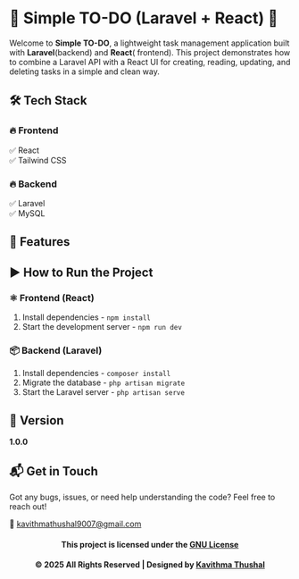 # 🌟 Simple TO-DO (Laravel + React) 🌟

Welcome to **Simple TO-DO**, a lightweight task management application built with **Laravel**(backend) and **React**(
frontend). This project demonstrates how to combine a Laravel API with a React UI for creating, reading, updating, and
deleting tasks in a simple and clean way.

## 🛠️ Tech Stack

### 🔥 Frontend

✅ React<br/>
✅ Tailwind CSS<br/>

### 🔥 Backend

✅ Laravel<br/>
✅ MySQL<br/>

## 🚀 Features

## ▶️ How to Run the Project

### ⚛️ Frontend (React)

1. Install dependencies - `npm install`
2. Start the development server - `npm run dev`

### 📦 Backend (Laravel)

1. Install dependencies - `composer install`
2. Migrate the database - `php artisan migrate`
3. Start the Laravel server - `php artisan serve`

## 📝 Version

**1.0.0**

## 📬 Get in Touch

Got any bugs, issues, or need help understanding the code? Feel free to reach out!

📧 [kavithmathushal9007@gmail.com](mailto:kavithmathushal9007@gmail.com)

<div align="center">

#### This project is licensed under the [GNU License](LICENSE)

#### © 2025 All Rights Reserved | Designed by [Kavithma Thushal](https://github.com/Kavithma-Thushal)

</div>